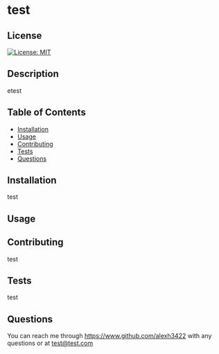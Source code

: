 
# test
## License
[![License: MIT](https://img.shields.io/badge/License-MIT-yellow.svg)](https://opensource.org/licenses/MIT)
## Description
etest
## Table of Contents
* [Installation](#installation)
* [Usage](#usage)
* [Contributing](#contributing)
* [Tests](#tests)
* [Questions](#questions)
## Installation
test
## Usage

## Contributing
test
## Tests
test
## Questions

You can reach me through  https://www.github.com/alexh3422 with any questions or at test@test.com

